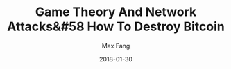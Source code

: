 ---
layout: media
title: Game Theory And Network Attacks&#58 How To Destroy Bitcoin
date: 2018-01-30
categories: ['YouTube']
author: ['Max Fang']
excerpt: BPASE '18, January 24-26th 2018, Stanford University Stanford Cyber Initiative.
external_url: https://www.youtube.com/watch?v=ujz3sXpNgtc
---